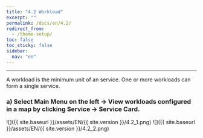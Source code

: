 ```yaml
---
title: "4.2 Workload"
excerpt: ""
permalink: /docs/en/4.2/
redirect_from:
  - /theme-setup/
toc: false
toc_sticky: false
sidebar:
  nav: "en"
---
```



---

A workload is the minimum unit of an service. One or more workloads can form a single service.

### a\) Select Main Menu on the left → View workloads configured in a map by clicking Service → Service Card.
![]({{ site.baseurl }}/assets/EN/{{ site.version }}/4.2_1.png)
![]({{ site.baseurl }}/assets/EN/{{ site.version }}/4.2_2.png)
